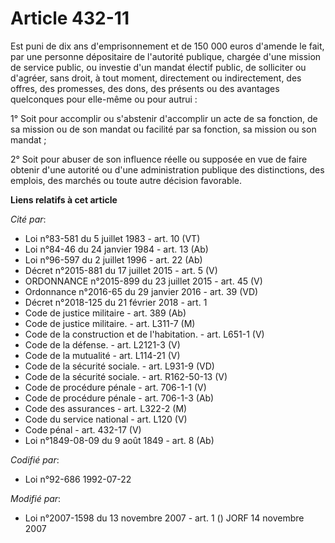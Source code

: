 # Article 432-11

Est puni de dix ans d'emprisonnement et de 150 000 euros d'amende le fait, par une personne dépositaire de l'autorité
publique, chargée d'une mission de service public, ou investie d'un mandat électif public, de solliciter ou d'agréer, sans
droit, à tout moment, directement ou indirectement, des offres, des promesses, des dons, des présents ou des avantages
quelconques pour elle-même ou pour autrui :

1° Soit pour accomplir ou s'abstenir d'accomplir un acte de sa fonction, de sa mission ou de son mandat ou facilité par sa
fonction, sa mission ou son mandat ;

2° Soit pour abuser de son influence réelle ou supposée en vue de faire obtenir d'une autorité ou d'une administration
publique des distinctions, des emplois, des marchés ou toute autre décision favorable.

**Liens relatifs à cet article**

_Cité par_:

  - Loi n°83-581 du 5 juillet 1983 - art. 10 (VT)
  - Loi n°84-46 du 24 janvier 1984 - art. 13 (Ab)
  - Loi n°96-597 du 2 juillet 1996 - art. 22 (Ab)
  - Décret n°2015-881 du 17 juillet 2015 - art. 5 (V)
  - ORDONNANCE n°2015-899 du 23 juillet 2015 - art. 45 (V)
  - Ordonnance n°2016-65 du 29 janvier 2016 - art. 39 (VD)
  - Décret n°2018-125 du 21 février 2018 - art. 1
  - Code de justice militaire - art. 389 (Ab)
  - Code de justice militaire. - art. L311-7 (M)
  - Code de la construction et de l'habitation. - art. L651-1 (V)
  - Code de la défense. - art. L2121-3 (V)
  - Code de la mutualité - art. L114-21 (V)
  - Code de la sécurité sociale. - art. L931-9 (VD)
  - Code de la sécurité sociale. - art. R162-50-13 (V)
  - Code de procédure pénale - art. 706-1-1 (V)
  - Code de procédure pénale - art. 706-1-3 (Ab)
  - Code des assurances - art. L322-2 (M)
  - Code du service national - art. L120 (V)
  - Code pénal - art. 432-17 (V)
  - Loi n°1849-08-09 du 9 août 1849 - art. 8 (Ab)

_Codifié par_:

  - Loi n°92-686 1992-07-22

_Modifié par_:

  - Loi n°2007-1598 du 13 novembre 2007 - art. 1 () JORF 14 novembre 2007
